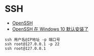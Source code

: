 # SSH

- [OpenSSH](http://www.openssh.com/)
- [OpenSSH 在 Windows 10 默认安装了](http://baijiahao.baidu.com/s?id=1600980660647409471&wfr=spider&for=pc)

```shell
ssh 用户名@IP地址 -p 端口号
ssh root@127.0.0.1 -p 22
ssh root@127.0.0.1
```